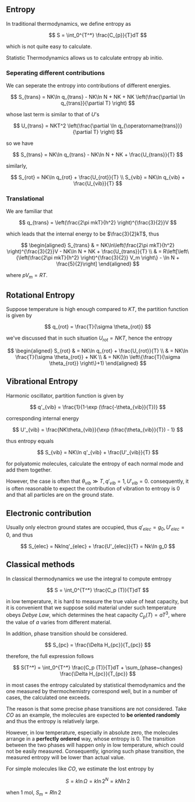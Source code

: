 ## Entropy

In traditional thermodynamics, we define entropy as

$$
S = \int_0^{T^*} \frac{C_{p}}{T}dT
$$

which is not quite easy to calculate.

Statistic Thermodynamics allows us to calculate entropy ab initio.

### Seperating different contributions

We can seperate the entropy into contributions of different energies.

$$
S_{trans} = NK\ln q_{trans} - NK\ln N + NK + NK \left(\frac{\partial \ln q_{trans}}{\partial T} \right)
$$

whose last term is similar to that of $U$'s

$$
U_{trans} = NKT^2 \left(\frac{\partial \ln q_{\operatorname{trans}}}{\partial T} \right)
$$

so we have

$$
S_{trans} = NK\ln q_{trans} - NK\ln N + NK + \frac{U_{trans}}{T}
$$

similarly, 

$$
S_{rot} = NK\ln q_{rot} + \frac{U_{rot}}{T} \\
S_{vib} = NK\ln q_{vib} + \frac{U_{vib}}{T}
$$

### Translational

We are familiar that

$$
q_{trans} = \left(\frac{2\pi mkT}{h^2} \right)^{\frac{3}{2}}V
$$

which leads that the internal energy to be $\frac{3}{2}kT$, thus

$$
\begin{aligned}
 S_{trans} & = NK\ln\left(\frac{2\pi mkT}{h^2} \right)^{\frac{3}{2}}V - NK\ln N + NK + \frac{U_{trans}}{T} \\
 & = R\left[\left\{\left(\frac{2\pi mkT}{h^2} \right)^{\frac{3}{2}} V_m \right\} - \ln N + \frac{5}{2}\right]
\end{aligned}
$$

where $pV_m = RT$.

## Rotational Entropy

Suppose temperature is high enough compared to $KT$, the partition function is given by

$$
q_{rot} = \frac{T}{\sigma \theta_{rot}}
$$

we've discussed that in such situation $U_{rot} = NKT$, hence the entropy

$$
\begin{aligned}
S_{rot} & = NK\ln q_{rot} + \frac{U_{rot}}{T} \\
& = NK\ln \frac{T}{\sigma \theta_{rot}} + NK \\
& = NK(\ln \left\{\frac{T}{\sigma \theta_{rot}} \right\}+1)
\end{aligned}
$$

## Vibrational Entropy

Harmonic oscillator, partition function is given by

$$
q'_{vib} = \frac{1}{1-\exp (\frac{-\theta_{vib}}{T})}
$$ 

corresponding internal energy

$$
U'_{vib} = \frac{NK\theta_{vib}}{\exp (\frac{\theta_{vib}}{T}) - 1}
$$

thus entropy equals

$$
S_{vib} = NK\ln q'_{vib} + \frac{U'_{vib}}{T}
$$

for polyatomic molecules, calculate the entropy of each normal mode and add them together.

However, the case is often that $\theta_{vib} \gg T, q'_{vib} = 1, U'_{vib} = 0$. consequently, it is often reasonable to expect the contribution of vibration to entropy is 0 and that all particles are on the ground state.

## Electronic contribution

Usually only electron ground states are occupied, thus $q'_{elec} = g_0, U'_{elec} = 0$, and thus

$$
S_{elec} = Nklnq'_{elec} + \frac{U'_{elec}}{T} = Nk\ln g_0
$$

## Classical methods

In classical thermodynamics we use the integral to compute emtropy

$$
S = \int_0^{T^*} \frac{C_p (T)}{T}dT
$$

in low temperature, it is hard to measure the true value of heat capacity, but it is convenient that we suppose solid material under such temperature obeys *Debye Law*, which determines the heat capacity $C_p(T) = aT^3$, where the value of $a$ varies from different material.

In addition, phase transition should be considered.

$$
S_{pc} = \frac{\Delta H_{pc}}{T_{pc}}
$$

therefore, the full expression follows

$$
S(T^*) = \int_0^{T^*} \frac{C_p (T)}{T}dT + \sum_{phase~changes} \frac{\Delta H_{pc}}{T_{pc}}
$$

in most cases the entropy calculated by statistical themodynamics and the one measured by thermochemistry correspond well, but in a number of cases, the calculated one exceeds. 

The reason is that some precise phase transitions are not considered. Take $CO$ as an example, the molecules are expected to **be oriented randomly** and thus the entropy is relatively large.

However, in low temperature, especially in absolute zero, the molecules arrange in a **perfectly ordered** way, whose entropy is 0. The transition between the two phases will happen only in low temperature, which could not be easily measured. Consequently, ignoring such phase transition, the measured entropy will be lower than actual value.

For simple molecules like $CO$, we estimate the lost entropy by 

$$
S = k\ln \Omega = k\ln 2^N = kN\ln 2
$$

when 1 mol, $S_m = R\ln 2$
